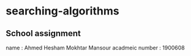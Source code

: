 # searching-algorithms

## School assignment

name : Ahmed Hesham Mokhtar Mansour
acadmeic number : 1900608


